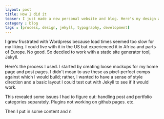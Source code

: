 ```yaml
---
layout: post
title: How I did it
teaser: I just made a new personal website and blog. Here's my design and development process.
category : blog
tags : [process, design, jekyll, typography, development]
---
```


I grew frustrated with Wordpress because load times seemed too slow for my liking. I could live with it in the US but experienced it in Africa and parts of Europe. No good. So decdied to work with a static site generator tool, Jekyll.

Here's the process I used. I started by creating loose mockups for my home page and post pages. I didn't mean to use these as pixel-perfect comps against which I would build; rather, I wanted to have a sense of style direction and a basic layout I could test out with Jekyll to see if it would work. 

This revealed some issues I had to figure out: handling post and portfolio categories separately. 
Plugins not working on github pages. 
etc.

Then I put in some content and n